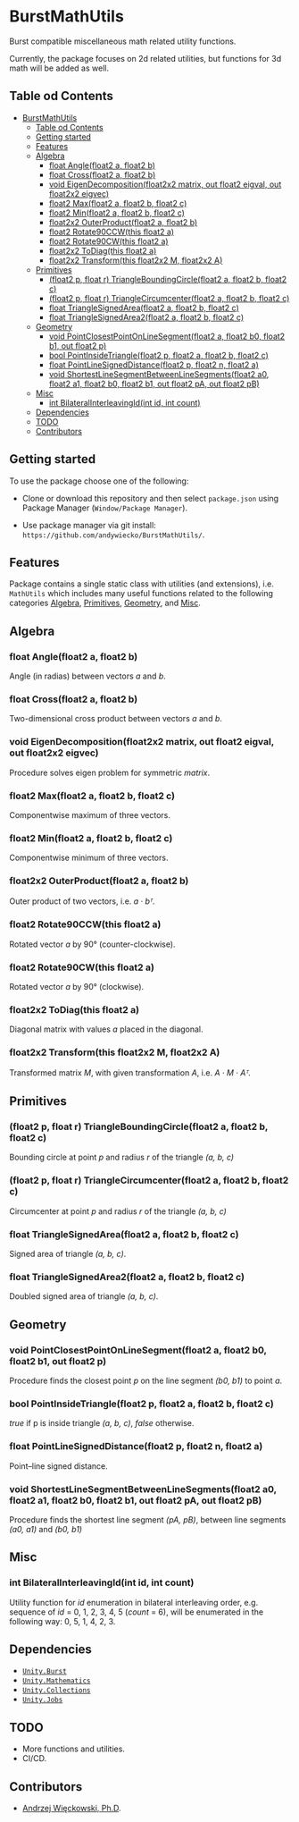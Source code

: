 # BurstMathUtils

Burst compatible miscellaneous math related utility functions.

Currently, the package focuses on 2d related utilities, but functions for 3d math will be added as well.

## Table od Contents

- [BurstMathUtils](#burstmathutils)
  - [Table od Contents](#table-od-contents)
  - [Getting started](#getting-started)
  - [Features](#features)
  - [Algebra](#algebra)
    - [float Angle(float2 a, float2 b)](#float-anglefloat2-a-float2-b)
    - [float Cross(float2 a, float2 b)](#float-crossfloat2-a-float2-b)
    - [void EigenDecomposition(float2x2 matrix, out float2 eigval, out float2x2 eigvec)](#void-eigendecompositionfloat2x2-matrix-out-float2-eigval-out-float2x2-eigvec)
    - [float2 Max(float2 a, float2 b, float2 c)](#float2-maxfloat2-a-float2-b-float2-c)
    - [float2 Min(float2 a, float2 b, float2 c)](#float2-minfloat2-a-float2-b-float2-c)
    - [float2x2 OuterProduct(float2 a, float2 b)](#float2x2-outerproductfloat2-a-float2-b)
    - [float2 Rotate90CCW(this float2 a)](#float2-rotate90ccwthis-float2-a)
    - [float2 Rotate90CW(this float2 a)](#float2-rotate90cwthis-float2-a)
    - [float2x2 ToDiag(this float2 a)](#float2x2-todiagthis-float2-a)
    - [float2x2 Transform(this float2x2 M, float2x2 A)](#float2x2-transformthis-float2x2-m-float2x2-a)
  - [Primitives](#primitives)
    - [(float2 p, float r) TriangleBoundingCircle(float2 a, float2 b, float2 c)](#float2-p-float-r-triangleboundingcirclefloat2-a-float2-b-float2-c)
    - [(float2 p, float r) TriangleCircumcenter(float2 a, float2 b, float2 c)](#float2-p-float-r-trianglecircumcenterfloat2-a-float2-b-float2-c)
    - [float TriangleSignedArea(float2 a, float2 b, float2 c)](#float-trianglesignedareafloat2-a-float2-b-float2-c)
    - [float TriangleSignedArea2(float2 a, float2 b, float2 c)](#float-trianglesignedarea2float2-a-float2-b-float2-c)
  - [Geometry](#geometry)
    - [void PointClosestPointOnLineSegment(float2 a, float2 b0, float2 b1, out float2 p)](#void-pointclosestpointonlinesegmentfloat2-a-float2-b0-float2-b1-out-float2-p)
    - [bool PointInsideTriangle(float2 p, float2 a, float2 b, float2 c)](#bool-pointinsidetrianglefloat2-p-float2-a-float2-b-float2-c)
    - [float PointLineSignedDistance(float2 p, float2 n, float2 a)](#float-pointlinesigneddistancefloat2-p-float2-n-float2-a)
    - [void ShortestLineSegmentBetweenLineSegments(float2 a0, float2 a1, float2 b0, float2 b1, out float2 pA, out float2 pB)](#void-shortestlinesegmentbetweenlinesegmentsfloat2-a0-float2-a1-float2-b0-float2-b1-out-float2-pa-out-float2-pb)
  - [Misc](#misc)
    - [int BilateralInterleavingId(int id, int count)](#int-bilateralinterleavingidint-id-int-count)
  - [Dependencies](#dependencies)
  - [TODO](#todo)
  - [Contributors](#contributors)

## Getting started

To use the package choose one of the following:

- Clone or download this repository and then select `package.json` using Package Manager (`Window/Package Manager`).

- Use package manager via git install: `https://github.com/andywiecko/BurstMathUtils/`.

## Features

Package contains a single static class with utilities (and extensions), i.e. `MathUtils` which includes many
useful functions related to the following categories
[Algebra](#algebra),
[Primitives](#primitives),
[Geometry](#geometry), and
[Misc](#misc).

## Algebra

### float Angle(float2 a, float2 b)

Angle (in radias) between vectors _a_ and _b_.

### float Cross(float2 a, float2 b)

Two-dimensional cross product between vectors _a_ and _b_.

### void EigenDecomposition(float2x2 matrix, out float2 eigval, out float2x2 eigvec)

Procedure solves eigen problem for symmetric _matrix_.

### float2 Max(float2 a, float2 b, float2 c)

Componentwise maximum of three vectors.

### float2 Min(float2 a, float2 b, float2 c)

Componentwise minimum of three vectors.

### float2x2 OuterProduct(float2 a, float2 b)

Outer product of two vectors, i.e. _a · bᵀ_.

### float2 Rotate90CCW(this float2 a)

Rotated vector _a_ by 90° (counter-clockwise).

### float2 Rotate90CW(this float2 a)

Rotated vector _a_ by 90° (clockwise).

### float2x2 ToDiag(this float2 a)

Diagonal matrix with values _a_ placed in the diagonal.

### float2x2 Transform(this float2x2 M, float2x2 A)

Transformed matrix _M_, with given transformation _A_, i.e. _A · M · Aᵀ_.

## Primitives

### (float2 p, float r) TriangleBoundingCircle(float2 a, float2 b, float2 c)

Bounding circle at point _p_ and radius _r_ of the triangle _(a, b, c)_

### (float2 p, float r) TriangleCircumcenter(float2 a, float2 b, float2 c)

Circumcenter at point _p_ and radius _r_ of the triangle _(a, b, c)_

### float TriangleSignedArea(float2 a, float2 b, float2 c)

Signed area of triangle _(a, b, c)_.

### float TriangleSignedArea2(float2 a, float2 b, float2 c)

Doubled signed area of triangle  _(a, b, c)_.

## Geometry

### void PointClosestPointOnLineSegment(float2 a, float2 b0, float2 b1, out float2 p)

Procedure finds the closest point _p_ on the line segment _(b0, b1)_ to point _a_.

### bool PointInsideTriangle(float2 p, float2 a, float2 b, float2 c)

_true_ if p is inside triangle _(a, b, c)_, _false_ otherwise.

### float PointLineSignedDistance(float2 p, float2 n, float2 a)

Point–line signed distance.

### void ShortestLineSegmentBetweenLineSegments(float2 a0, float2 a1, float2 b0, float2 b1, out float2 pA, out float2 pB)

Procedure finds the shortest line segment _(pA, pB)_, between line segments _(a0, a1)_ and _(b0, b1)_

## Misc

### int BilateralInterleavingId(int id, int count)

Utility function for _id_ enumeration in bilateral interleaving order,
e.g. sequence of _id_ = 0, 1, 2, 3, 4, 5 (_count_ = 6),
will be enumerated in the following way: 0, 5, 1, 4, 2, 3.

## Dependencies

- [`Unity.Burst`](https://docs.unity3d.com/Packages/com.unity.burst@1.6/manual/index.html)
- [`Unity.Mathematics`](https://docs.unity3d.com/Packages/com.unity.mathematics@1.2/manual/index.html)
- [`Unity.Collections`](https://docs.unity3d.com/Packages/com.unity.collections@1.0/manual/index.html)
- [`Unity.Jobs`](https://docs.unity3d.com/Manual/JobSystem.html)

## TODO

- More functions and utilities.
- CI/CD.

## Contributors

- [Andrzej Więckowski, Ph.D](https://andywiecko.github.io/).
